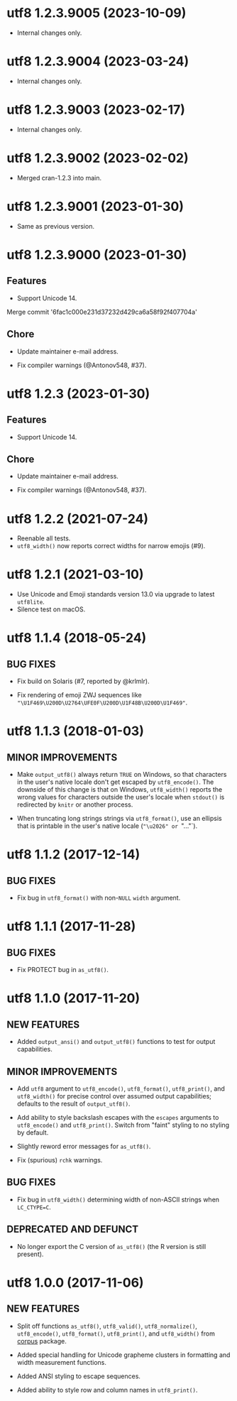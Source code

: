 <!-- NEWS.md is maintained by https://fledge.cynkra.com, contributors should not edit this file -->

# utf8 1.2.3.9005 (2023-10-09)

- Internal changes only.


# utf8 1.2.3.9004 (2023-03-24)

- Internal changes only.


# utf8 1.2.3.9003 (2023-02-17)

- Internal changes only.


# utf8 1.2.3.9002 (2023-02-02)

- Merged cran-1.2.3 into main.



# utf8 1.2.3.9001 (2023-01-30)

- Same as previous version.


# utf8 1.2.3.9000 (2023-01-30)

## Features

- Support Unicode 14.

Merge commit '6fac1c000e231d37232d429ca6a58f92f407704a'

## Chore

- Update maintainer e-mail address.

- Fix compiler warnings (@Antonov548, #37).


# utf8 1.2.3 (2023-01-30)

## Features

- Support Unicode 14.

## Chore

- Update maintainer e-mail address.

- Fix compiler warnings (@Antonov548, #37).


# utf8 1.2.2 (2021-07-24)

- Reenable all tests.
- `utf8_width()` now reports correct widths for narrow emojis (#9).


# utf8 1.2.1 (2021-03-10)

- Use Unicode and Emoji standards version 13.0 via upgrade to latest `utf8lite`.
- Silence test on macOS.


# utf8 1.1.4 (2018-05-24)

## BUG FIXES

- Fix build on Solaris (#7, reported by @krlmlr).

- Fix rendering of emoji ZWJ sequences like `"\U1F469\U200D\U2764\UFE0F\U200D\U1F48B\U200D\U1F469"`.


# utf8 1.1.3 (2018-01-03)

## MINOR IMPROVEMENTS

- Make `output_utf8()` always return `TRUE` on Windows, so that characters in the user's native locale don't get escaped by `utf8_encode()`. The downside of this change is that on Windows, `utf8_width()` reports the wrong values for characters outside the user's locale when `stdout()` is redirected by `knitr` or another process.

- When truncating long strings strings via `utf8_format()`, use an ellipsis that is printable in the user's native locale (`"\u2026" or `"..."`).


# utf8 1.1.2 (2017-12-14)

## BUG FIXES

- Fix bug in `utf8_format()` with non-`NULL` `width` argument.


# utf8 1.1.1 (2017-11-28)

## BUG FIXES

- Fix PROTECT bug in `as_utf8()`.


# utf8 1.1.0 (2017-11-20)

## NEW FEATURES

- Added `output_ansi()` and `output_utf8()` functions to test for output capabilities.

## MINOR IMPROVEMENTS

- Add `utf8` argument to `utf8_encode()`, `utf8_format()`, `utf8_print()`, and `utf8_width()` for precise control over assumed output capabilities; defaults to the result of `output_utf8()`.

- Add ability to style backslash escapes with the `escapes` arguments to `utf8_encode()` and `utf8_print()`. Switch from "faint" styling to no styling by default.

- Slightly reword error messages for `as_utf8()`.

- Fix (spurious) `rchk` warnings.

## BUG FIXES

- Fix bug in `utf8_width()` determining width of non-ASCII strings when `LC_CTYPE=C`.

## DEPRECATED AND DEFUNCT

- No longer export the C version of `as_utf8()` (the R version is still present).


# utf8 1.0.0 (2017-11-06)

## NEW FEATURES

- Split off functions `as_utf8()`, `utf8_valid()`, `utf8_normalize()`, `utf8_encode()`, `utf8_format()`, `utf8_print()`, and `utf8_width()` from [corpus][corpus] package.

- Added special handling for Unicode grapheme clusters in formatting and width measurement functions.

- Added ANSI styling to escape sequences.

- Added ability to style row and column names in `utf8_print()`.


[corpus]: http://corpustext.com/ "corpus: Text Corpus Analysis"
